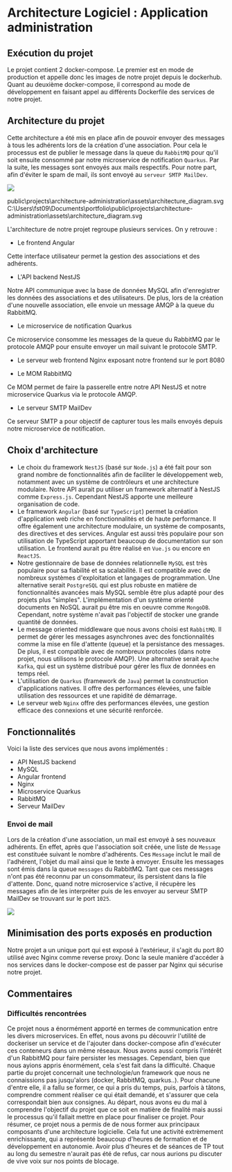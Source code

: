 # Architecture  Logiciel : Application administration


## Exécution du projet

Le projet contient 2 docker-compose. Le premier est en mode de production et appelle donc les images de notre projet depuis le dockerhub. Quant au deuxième docker-compose, il correspond au mode de développement en faisant appel au différents Dockerfile des services de notre projet.

## Architecture du projet

Cette architecture a été mis en place afin de pouvoir envoyer des messages à tous les adhérents lors de la création d'une association. Pour cela le processus est de publier le message dans la queue du ```RabbitMQ``` pour qu'il soit ensuite consommé par notre microservice de notification ```Quarkus```. Par la suite, les messages sont envoyés aux mails respectifs. Pour notre part, afin d'éviter le spam de mail, ils sont envoyé au ```serveur SMTP MailDev```.

![](assets/architecture_diagram.svg?size=x800)

public\projects\architecture-administration\assets\architecture_diagram.svg
C:\Users\fst09\Documents\portfolio\public\projects\architecture-administration\assets\architecture_diagram.svg

L'architecture de notre projet regroupe plusieurs services. On y retrouve :
- Le frontend Angular

Cette interface utilisateur permet la gestion des associations et des adhérents.

- L'API backend NestJS

Notre API communique avec la base de données MySQL afin d'enregistrer les données des associations et des utilisateurs. De plus, lors de la création d'une nouvelle association, elle envoie un message AMQP à la queue du RabbitMQ.

- Le microservice de notification Quarkus

Ce microservice consomme les messages de la queue du RabbitMQ par le protocole AMQP pour ensuite envoyer un mail suivant le protocole SMTP.

- Le serveur web frontend Nginx exposant notre frontend sur le port 8080

- Le MOM RabbitMQ

Ce MOM permet de faire la passerelle entre notre API NestJS et notre microservice Quarkus via le protocole AMQP.

- Le serveur SMTP MailDev

Ce serveur SMTP a pour objectif de capturer tous les mails envoyés depuis notre microservice de notification.


## Choix d'architecture

- Le choix du framework ```NestJS``` (basé sur ```Node.js```) a été fait pour son grand nombre de fonctionnalités afin de faciliter le développement web, notamment avec un système de contrôleurs et une architecture modulaire. Notre API aurait pu utiliser un framework alternatif à NestJS comme ```Express.js```. Cependant NestJS apporte une meilleure organisation de code.
- Le framework ```Angular``` (basé sur ```TypeScript```) permet la création d'application web riche en fonctionnalités et de haute performance. Il offre également une architecture modulaire, un système de composants, des directives et des services. Angular est aussi très populaire pour son utilisation de TypeScript apportant beaucoup de documentation sur son utilisation. Le frontend aurait pu être réalisé en ```Vue.js``` ou encore en ```ReactJS```.
- Notre gestionnaire de base de données relationnelle ```MySQL``` est très populaire pour sa fiabilité et sa scalabilité. Il est compatible avec de nombreux systèmes d'exploitation et langages de programmation. Une alternative serait ```PostgreSQL``` qui est plus robuste en matière de fonctionnalités avancées mais MySQL semble être plus adapté pour des projets plus "simples". L'implémentation d'un système orienté documents en NoSQL aurait pu être mis en oeuvre comme ```MongoDB```. Cependant, notre système n'avait pas l'objectif de stocker une grande quantité de données.
- Le message oriented middleware que nous avons choisi est ```RabbitMQ```. Il permet de gérer les messages asynchrones avec des fonctionnalités comme la mise en file d'attente (queue) et la persistance des messages. De plus, il est compatible avec de nombreux protocoles (dans notre projet, nous utilisons le protocole AMQP). Une alternative serait ```Apache Kafka```, qui est un système distribué pour gérer les flux de données en temps réel.
- L'utilisation de ```Quarkus``` (framework de ```Java```) permet la construction d'applications natives. Il offre des performances élevées, une faible utilisation des ressources et une rapidité de démarrage. 
- Le serveur web ```Nginx``` offre des performances élevées, une gestion efficace des connexions et une sécurité renforcée.


## Fonctionnalités

Voici la liste des services que nous avons implémentés :
- API NestJS backend
- MySQL
- Angular frontend
- Nginx
- Microservice Quarkus
- RabbitMQ
- Serveur MailDev


### Envoi de mail

Lors de la création d'une association, un mail est envoyé à ses nouveaux adhérents. En effet, après que l'association soit créée, une liste de ```Message``` est constituée suivant le nombre d'adhérents. Ces ```Message``` inclut le mail de l'adhérent, l'objet du mail ainsi que le texte à envoyer. Ensuite les messages sont émis dans la queue ```messages``` du RabbitMQ. Tant que ces messages n'ont pas été reconnu par un consommateur, ils persistent dans la file d'attente. Donc, quand notre microservice s'active, il récupère les messages afin de les interpréter puis de les envoyer au serveur SMTP MailDev se trouvant sur le port ```1025```.

![](./assets/maildev.png?size=800x)

## Minimisation des ports exposés en production

Notre projet a un unique port qui est exposé à l'extérieur, il s'agit du port 80 utilisé avec Nginx comme reverse proxy.
Donc la seule manière d'accéder à nos services dans le docker-compose est de passer par Nginx qui sécurise notre projet.


## Commentaires

### Difficultés rencontrées

Ce projet nous a énormément apporté en termes de communication entre les divers microservices. En effet, nous avons pu découvrir l'utilité de dockeriser un service et de l'ajouter dans docker-compose afin d'exécuter ces conteneurs dans un même réseaux. Nous avons aussi compris l'intérêt d'un RabbitMQ pour faire persister les messages.
Cependant, bien que nous ayions appris énormément, cela s'est fait dans la difficulté. Chaque partie du projet concernait une technologie/un framework que nous ne connaissions pas jusqu'alors (docker, RabbitMQ, quarkus..). Pour chacune d'entre elle, il a fallu se former, ce qui a pris du temps, puis, parfois à tâtons, comprendre comment réaliser ce qui était demandé, et s'assurer que cela correspondait bien aux consignes. Au départ, nous avons eu du mal à comprendre l'objectif du projet que ce soit en matière de finalité mais aussi le processus qu'il fallait mettre en place pour finaliser ce projet. 
Pour résumer, ce projet nous a permis de de nous former aux principaux composants d'une architecture logicielle. Cela fut une activité extrèmement enrichissante, qui a représenté beaucoup d'heures de formation et de développement en autonomie. Avoir plus d'heures et de séances de TP tout au long du semestre n'aurait pas été de refus, car nous aurions pu discuter de vive voix sur nos points de blocage.
